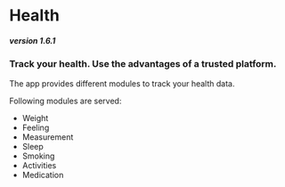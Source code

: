# Health
##### version 1.6.1
### Track your health. Use the advantages of a trusted platform.

The app provides different modules to track your  health data.

Following modules are served:
- Weight
- Feeling
- Measurement
- Sleep
- Smoking
- Activities
- Medication
